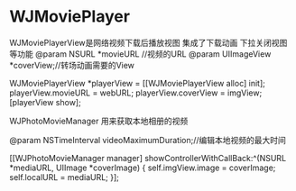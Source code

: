 # WJMoviePlayer

WJMoviePlayerView是网络视频下载后播放视图 集成了下载动画 下拉关闭视图等功能
@param NSURL *movieURL  //视频的URL
@param UIImageView *coverView;//转场动画需要的View

WJMoviePlayerView *playerView = [[WJMoviePlayerView alloc] init];
playerView.movieURL = webURL;
playerView.coverView = imgView;
[playerView show];




WJPhotoMovieManager 用来获取本地相册的视频

@param NSTimeInterval videoMaximumDuration;//编辑本地视频的最大时间

[[WJPhotoMovieManager manager] showControllerWithCallBack:^(NSURL *mediaURL, UIImage *coverImage) {
self.imgView.image = coverImage;
self.localURL = mediaURL;
}];
